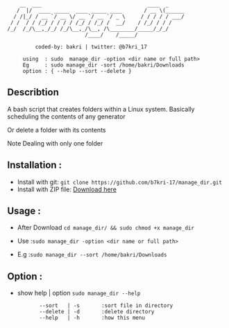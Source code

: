 
        __  ___                                  ____  _     
       /  |/  ____ _____  ____ _____ ____       / __ \(______
      / /|_/ / __ `/ __ \/ __ `/ __ `/ _ \     / / / / / ___/
     / /  / / /_/ / / / / /_/ / /_/ /  __/    / /_/ / / /    
    /_/  /_/\__,_/_/ /_/\__,_/\__, /\________/_____/_/_/     
                             /____/    /_____/  
			
             coded-by: bakri | twitter: @b7kri_17
	     
	     using  : sudo  manage_dir -option <dir name or full path>
	     Eg     : sudo manage_dir -sort /home/bakri/Downloads
	     option : { --help --sort --delete }
## Describtion
A bash script that creates folders within a Linux system.
Basically scheduling the contents of any generator

Or delete a folder with its contents

Note
Dealing with only one folder


## Installation :
- Install with git: `git clone https://github.com/b7kri-17/manage_dir.git`
- Install with ZIP file: [Download here](https://github.com/b7kri-17/manage_dir/archive/refs/heads/main.zip)

## Usage :
- After Download `cd manage_dir/ && sudo chmod +x manage_dir`

- Use  :`sudo manage_dir -option <dir name or full path>`
- E.g  :`sudo manage_dir --sort /home/bakri/Downloads`

## Option :
 - show help | option `sudo manage_dir --help`
 
		      --sort   | -s       :sort file in directory
    	      --delete | -d       :delete directory
              --help   | -h       :how this menu

